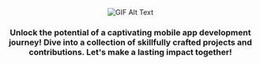 <div align="center">
    <img src="https://github.com/MCHTSEN/MCHTSEN/assets/77075747/d15dc589-4331-44c3-b816-702cdd16ec5b" alt="GIF Alt Text">
</div>

<h3 align="center">Unlock the potential of a captivating mobile app development journey! Dive into a collection of skillfully crafted projects and contributions. Let's make a lasting impact together!</h1>

